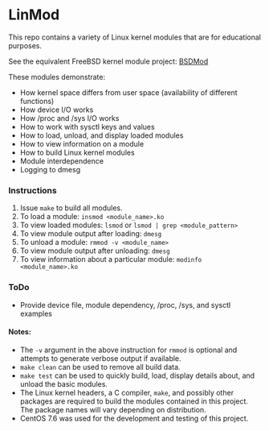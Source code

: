 # LinMod
This repo contains a variety of Linux kernel modules that are for educational purposes.

See the equivalent FreeBSD kernel module project: [BSDMod](https://github.com/ldilley/bsdmod)

These modules demonstrate:

* How kernel space differs from user space (availability of different functions)
* How device I/O works
* How /proc and /sys I/O works
* How to work with sysctl keys and values
* How to load, unload, and display loaded modules
* How to view information on a module
* How to build Linux kernel modules
* Module interdependence
* Logging to dmesg

### Instructions
1. Issue `make` to build all modules.
2. To load a module: `insmod <module_name>.ko`
3. To view loaded modules: `lsmod` or `lsmod | grep <module_pattern>`
4. To view module output after loading: `dmesg`
5. To unload a module: `rmmod -v <module_name>`
6. To view module output after unloading: `dmesg`
7. To view information about a particular module: `modinfo <module_name>.ko`

### ToDo
* Provide device file, module dependency, /proc, /sys, and sysctl examples

#### Notes:
* The `-v` argument in the above instruction for `rmmod` is optional and attempts to generate verbose output if available.
* `make clean` can be used to remove all build data.
* `make test` can be used to quickly build, load, display details about, and unload the basic modules.
* The Linux kernel headers, a C compiler, `make`, and possibly other packages are required to build the modules contained in this project. The package names will vary depending on distribution.
* CentOS 7.6 was used for the development and testing of this project.
